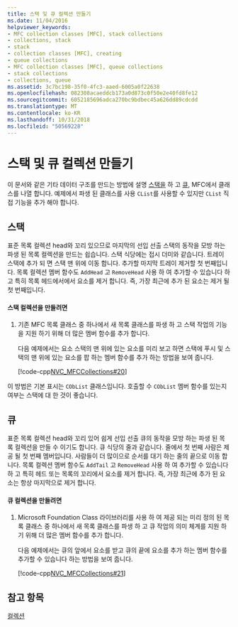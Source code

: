 ```yaml
---
title: 스택 및 큐 컬렉션 만들기
ms.date: 11/04/2016
helpviewer_keywords:
- MFC collection classes [MFC], stack collections
- collections, stack
- stack
- collection classes [MFC], creating
- queue collections
- MFC collection classes [MFC], queue collections
- stack collections
- collections, queue
ms.assetid: 3c7bc198-35f0-4fc3-aaed-6005a0f22638
ms.openlocfilehash: 082308acaeddcb173a0d873c0f50e2e40fd8fe12
ms.sourcegitcommit: 6052185696adca270bc9bdbec45a626dd89cdcdd
ms.translationtype: MT
ms.contentlocale: ko-KR
ms.lasthandoff: 10/31/2018
ms.locfileid: "50569228"
---
```

# <a name="creating-stack-and-queue-collections"></a>스택 및 큐 컬렉션 만들기

이 문서와 같은 기타 데이터 구조를 만드는 방법에 설명 [스택을](#_core_stacks) 하 고 [큐](#_core_queues), MFC에서 클래스를 나열 합니다. 예제에서 파생 된 클래스를 사용 `CList`를 사용할 수 있지만 `CList` 직접 기능을 추가 해야 합니다.

##  <a name="_core_stacks"></a> 스택

표준 목록 컬렉션 head와 꼬리 있으므로 마지막의 선입 선출 스택의 동작을 모방 하는 파생 된 목록 컬렉션을 만드는 쉽습니다. 스택 식당에는 접시 더미와 같습니다. 트레이 스택에 추가 되 면 스택 맨 위에 이동 합니다. 추가할 마지막 트레이 제거할 첫 번째입니다. 목록 컬렉션 멤버 함수도 `AddHead` 고 `RemoveHead` 사용 하 여 추가할 수 있습니다 하 고 특히 목록 헤드에서에서 요소를 제거 합니다. 즉, 가장 최근에 추가 된 요소는 제거 될 첫 번째입니다.

#### <a name="to-create-a-stack-collection"></a>스택 컬렉션을 만들려면

1. 기존 MFC 목록 클래스 중 하나에서 새 목록 클래스를 파생 하 고 스택 작업의 기능을 지원 하기 위해 더 많은 멤버 함수를 추가 합니다.

   다음 예제에서는 요소 스택의 맨 위에 있는 요소를 미리 보고 하면 스택에 푸시 및 스택의 맨 위에 있는 요소를 팝 하는 멤버 함수를 추가 하는 방법을 보여 줍니다.

   [!code-cpp[NVC_MFCCollections#20](../mfc/codesnippet/cpp/creating-stack-and-queue-collections_1.h)]

이 방법은 기본 표시는 `CObList` 클래스입니다. 호출할 수 `CObList` 멤버 함수를 있는지 여부는 스택에 대 한 것이 좋습니다.

##  <a name="_core_queues"></a> 큐

표준 목록 컬렉션 head와 꼬리 있어 쉽게 선입 선출 큐의 동작을 모방 하는 파생 된 목록 컬렉션을 만들 수 이기도 합니다. 큐 식당의 줄과 같습니다. 줄에서 첫 번째 사람은 제공 될 첫 번째 멤버입니다. 사람들이 더 많이으로 순서를 대기 하는 줄의 끝으로 이동 합니다. 목록 컬렉션 멤버 함수도 `AddTail` 고 `RemoveHead` 사용 하 여 추가할 수 있습니다 하 고 특히 헤드 또는 목록의 꼬리에서 요소를 제거 합니다. 즉, 가장 최근에 추가 된 요소는 항상 마지막으로 제거 합니다.

#### <a name="to-create-a-queue-collection"></a>큐 컬렉션을 만들려면

1. Microsoft Foundation Class 라이브러리를 사용 하 여 제공 되는 미리 정의 된 목록 클래스 중 하나에서 새 목록 클래스를 파생 하 고 큐 작업의 의미 체계를 지원 하기 위해 더 많은 멤버 함수를 추가 합니다.

   다음 예제에서는 큐의 앞에서 요소를 받고 큐의 끝에 요소를 추가 하는 멤버 함수를 추가할 수 있습니다 하는 방법을 보여 줍니다.

   [!code-cpp[NVC_MFCCollections#21](../mfc/codesnippet/cpp/creating-stack-and-queue-collections_2.h)]

## <a name="see-also"></a>참고 항목

[컬렉션](../mfc/collections.md)

